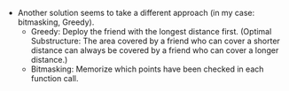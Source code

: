 - Another solution seems to take a different approach (in my case: bitmasking, Greedy).
  - Greedy: Deploy the friend with the longest distance first. (Optimal Substructure: The area covered by a friend who can cover a shorter distance can always be covered by a friend who can cover a longer distance.)
  - Bitmasking: Memorize which points have been checked in each function call.
